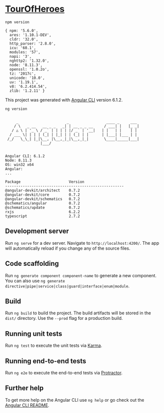 # [TourOfHeroes](https://angular.io/tutorial)
`npm version`
```
{ npm: '5.6.0',
  ares: '1.10.1-DEV',
  cldr: '32.0',
  http_parser: '2.8.0',
  icu: '60.1',
  modules: '57',
  napi: '3',
  nghttp2: '1.32.0',
  node: '8.11.3',
  openssl: '1.0.2o',
  tz: '2017c',
  unicode: '10.0',
  uv: '1.19.1',
  v8: '6.2.414.54',
  zlib: '1.2.11' }
```

This project was generated with [Angular CLI](https://github.com/angular/angular-cli) version 6.1.2.

`ng version`
```                                              

     _                      _                 ____ _     ___
    / \   _ __   __ _ _   _| | __ _ _ __     / ___| |   |_ _|
   / △ \ | '_ \ / _` | | | | |/ _` | '__|   | |   | |    | |
  / ___ \| | | | (_| | |_| | | (_| | |      | |___| |___ | |
 /_/   \_\_| |_|\__, |\__,_|_|\__,_|_|       \____|_____|___|
                |___/                                        


Angular CLI: 6.1.2                                           
Node: 8.11.3                                                 
OS: win32 x64                                                
Angular:                                                     
...                                                          

Package                      Version                         
------------------------------------------------------       
@angular-devkit/architect    0.7.2                           
@angular-devkit/core         0.7.2                           
@angular-devkit/schematics   0.7.2                           
@schematics/angular          0.7.2                           
@schematics/update           0.7.2                           
rxjs                         6.2.2                           
typescript                   2.7.2                           
```

## Development server

Run `ng serve` for a dev server. Navigate to `http://localhost:4200/`. The app will automatically reload if you change any of the source files.

## Code scaffolding

Run `ng generate component component-name` to generate a new component. You can also use `ng generate directive|pipe|service|class|guard|interface|enum|module`.

## Build

Run `ng build` to build the project. The build artifacts will be stored in the `dist/` directory. Use the `--prod` flag for a production build.

## Running unit tests

Run `ng test` to execute the unit tests via [Karma](https://karma-runner.github.io).

## Running end-to-end tests

Run `ng e2e` to execute the end-to-end tests via [Protractor](http://www.protractortest.org/).

## Further help

To get more help on the Angular CLI use `ng help` or go check out the [Angular CLI README](https://github.com/angular/angular-cli/blob/master/README.md).
